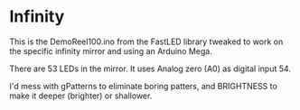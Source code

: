 # Infinity

This is the DemoReel100.ino from the FastLED library tweaked to work on the specific infinity mirror and using an Arduino Mega.

There are 53 LEDs in the mirror. It uses Analog zero (A0) as digital input 54.

I'd mess with gPatterns to eliminate boring patters, and BRIGHTNESS to make it deeper (brighter) or shallower.
